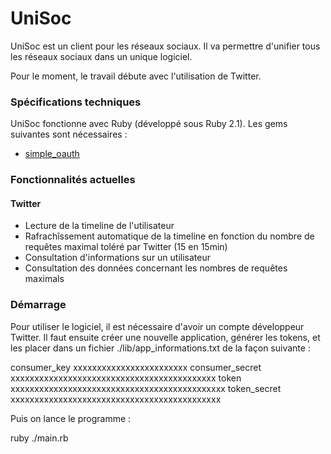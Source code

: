 # UniSoc

UniSoc est un client pour les réseaux sociaux. Il va permettre d'unifier tous les réseaux sociaux dans un unique logiciel.

Pour le moment, le travail débute avec l'utilisation de Twitter.

### Spécifications techniques

UniSoc fonctionne avec Ruby (développé sous Ruby 2.1).
Les gems suivantes sont nécessaires :
- [simple_oauth](https://github.com/laserlemon/simple_oauth)


### Fonctionnalités actuelles

#### Twitter

- Lecture de la timeline de l'utilisateur
- Rafrachîssement automatique de la timeline en fonction du nombre de requêtes maximal toléré par Twitter (15 en 15min)
- Consultation d'informations sur un utilisateur
- Consultation des données concernant les nombres de requêtes maximals

### Démarrage

Pour utiliser le logiciel, il est nécessaire d'avoir un compte développeur Twitter.
Il faut ensuite créer une nouvelle application, générer les tokens, et les placer dans un fichier ./lib/app_informations.txt de la façon suivante :

  consumer_key xxxxxxxxxxxxxxxxxxxxxxxx
  consumer_secret xxxxxxxxxxxxxxxxxxxxxxxxxxxxxxxxxxxxxxxxxxx
  token xxxxxxxxxxxxxxxxxxxxxxxxxxxxxxxxxxxxxxxxxxxxx
  token_secret xxxxxxxxxxxxxxxxxxxxxxxxxxxxxxxxxxxxxxxxxxxx
  
Puis on lance le programme :

  ruby ./main.rb

